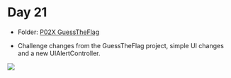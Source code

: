 # Day 21

- Folder: [P02X GuessTheFlag](https://github.com/JulesMoorhouse/100DaysOfSwift/tree/master/P02X%20GuessTheFlag/GuessTheFlag)

- Challenge changes from the GuessTheFlag project, simple UI changes and a new UIAlertController.
  
<img src="../Images/day21-p02x.gif">